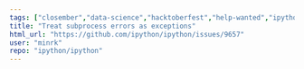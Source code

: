 ```yaml
---
tags: ["closember","data-science","hacktoberfest","help-wanted","ipython","jupyter","notebook","python","repl","spec-0"]
title: "Treat subprocess errors as exceptions"
html_url: "https://github.com/ipython/ipython/issues/9657"
user: "minrk"
repo: "ipython/ipython"
---
```



